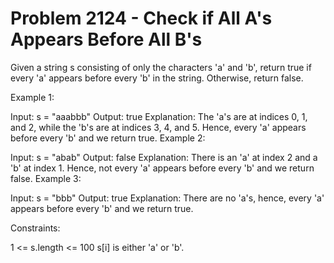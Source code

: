# Problem 2124 - Check if All A's Appears Before All B's 


Given a string s consisting of only the characters 'a' and 'b', return true if every 'a' appears before every 'b' in the string. Otherwise, return false.



Example 1:

Input: s = "aaabbb"
Output: true
Explanation:
The 'a's are at indices 0, 1, and 2, while the 'b's are at indices 3, 4, and 5.
Hence, every 'a' appears before every 'b' and we return true.
Example 2:

Input: s = "abab"
Output: false
Explanation:
There is an 'a' at index 2 and a 'b' at index 1.
Hence, not every 'a' appears before every 'b' and we return false.
Example 3:

Input: s = "bbb"
Output: true
Explanation:
There are no 'a's, hence, every 'a' appears before every 'b' and we return true.


Constraints:

1 <= s.length <= 100
s[i] is either 'a' or 'b'.
